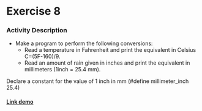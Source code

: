 # Exercise 8

### Activity Description
- Make a program to perform the following conversions:
  - Read a temperature in Fahrenheit and print the equivalent in Celsius C=(5F-160)/9.
  - Read an amount of rain given in inches and print the equivalent in millimeters (1inch = 25.4 mm).
  
Declare a constant for the value of 1 inch in mm (#define millimeter_inch 25.4)

#### [Link demo](https://replit.com/join/amhwouyenf-gabrielstimamig)